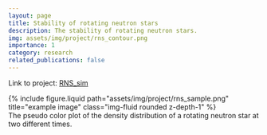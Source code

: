 ```yaml
---
layout: page
title: Stability of rotating neutron stars
description: The stability of rotating neutron stars.
img: assets/img/project/rns_contour.png
importance: 1
category: research
related_publications: false
---
```


Link to project: [RNS_sim](https://physics.uwyo.edu/~brook/RNS/)

<div class="row justify-content-sm-center">
    <div class="col-sm-10 mt-3 mt-md-0">
        {% include figure.liquid path="assets/img/project/rns_sample.png" title="example image" class="img-fluid rounded z-depth-1" %}
    </div>
</div>
<div class="caption">
   The pseudo color plot of the density distribution of a rotating neutron star at two different times.
</div>

